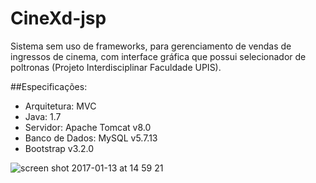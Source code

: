 # CineXd-jsp

Sistema sem uso de frameworks, para gerenciamento de vendas de ingressos de cinema, com interface gráfica que possui selecionador de poltronas (Projeto Interdisciplinar Faculdade UPIS).

##Especificações:

* Arquitetura: MVC
* Java: 1.7
* Servidor: Apache Tomcat v8.0
* Banco de Dados: MySQL v5.7.13
* Bootstrap v3.2.0


![screen shot 2017-01-13 at 14 59 21](https://cloud.githubusercontent.com/assets/20933609/21938967/cbe67148-d9a4-11e6-98c4-621183c33aef.png)
